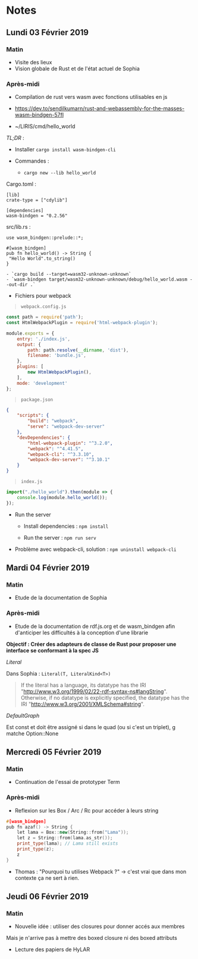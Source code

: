 # Notes

## Lundi 03 Février 2019

### Matin

- Visite des lieux
- Vision globale de Rust et de l'état actuel de Sophia


### Après-midi

- Compilation de rust vers wasm avec fonctions utilisables en js

- https://dev.to/sendilkumarn/rust-and-webassembly-for-the-masses-wasm-bindgen-57fl
- ~/LIRIS/cmd/hello_world


*TL;DR* :



- Installer `cargo install wasm-bindgen-cli`


- Commandes :

    - `cargo new --lib hello_world`

Cargo.toml :

```
[lib]
crate-type = ["cdylib"]

[dependencies]
wasm-bindgen = "0.2.56"
```

src/lib.rs :

```
use wasm_bindgen::prelude::*;

#[wasm_bindgen]
pub fn hello_world() -> String {
 "Hello World".to_string()
}
```


    - `cargo build --target=wasm32-unknown-unknown`
    - `wasm-bindgen target/wasm32-unknown-unknown/debug/hello_world.wasm --out-dir .`


- Fichiers pour webpack

> `webpack.config.js`

```js
const path = require('path');
const HtmlWebpackPlugin = require('html-webpack-plugin');

module.exports = {     
    entry: './index.js',
    output: {         
        path: path.resolve(__dirname, 'dist'),         
        filename: 'bundle.js',     
    },
    plugins: [         
        new HtmlWebpackPlugin(),         
    ],
    mode: 'development'
};
```

> `package.json`

```json
{
    "scripts": {
        "build": "webpack",
        "serve": "webpack-dev-server"
    },
    "devDependencies": {
        "html-webpack-plugin": "^3.2.0",
        "webpack": "^4.41.5",
        "webpack-cli": "^3.3.10",
        "webpack-dev-server": "^3.10.1"
    }
}
```

> `index.js`

```js
import("./hello_world").then(module => {
    console.log(module.hello_world());
});
```

- Run the server

    - Install dependencies : `npm install`

    - Run the server : `npm run serv`



- Problème avec webpack-cli, solution : `npm uninstall webpack-cli`



## Mardi 04 Février 2019

### Matin

- Etude de la documentation de Sophia

### Après-midi

- Etude de la documentation de rdf.js.org et de wasm_bindgen afin d'anticiper
les difficultés à la conception d'une librarie


**Objectif : Créer des adapteurs de classe de Rust pour proposer une interface
se conformant à la spec JS**


*Literal*

Dans Sophia : `Literal(T, LiteralKind<T>)`

> If the literal has a language, its datatype has the IRI "http://www.w3.org/1999/02/22-rdf-syntax-ns#langString".
> Otherwise, if no datatype is explicitly specified, the datatype has the IRI "http://www.w3.org/2001/XMLSchema#string". 



*DefaultGraph*

Est const et doit être assigné si dans le quad (ou si c'est un triplet),
g matche Option::None




## Mercredi 05 Février 2019

### Matin

- Continuation de l'essai de prototyper Term

### Après-midi

- Reflexion sur les Box / Arc / Rc pour accéder à leurs string

```cpp
#[wasm_bindgen]
pub fn azaf() -> String {
    let lama = Box::new(String::from("Lama"));
    let z = String::from(lama.as_str());
    print_type(lama); // Lama still exists
    print_type(z);
    z
}
```

- Thomas : "Pourquoi tu utilises Webpack ?" -> c'est vrai que dans mon
contexte ça ne sert à rien.


## Jeudi 06 Février 2019

### Matin

- Nouvelle idée : utiliser des closures pour donner accés aux membres

Mais je n'arrive pas à mettre des boxed closure ni des boxed attributs


- Lecture des papiers de HyLAR













